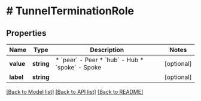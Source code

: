# # TunnelTerminationRole

## Properties

Name | Type | Description | Notes
------------ | ------------- | ------------- | -------------
**value** | **string** | * &#x60;peer&#x60; - Peer * &#x60;hub&#x60; - Hub * &#x60;spoke&#x60; - Spoke | [optional]
**label** | **string** |  | [optional]

[[Back to Model list]](../../README.md#models) [[Back to API list]](../../README.md#endpoints) [[Back to README]](../../README.md)
